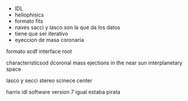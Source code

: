 - IDL
- heliophisics
- formato fits
- naves sacci y lasco son la que da los datos
- tiene que ser iterativo
- eyeccion de masa coronaria

formato xcdf
interface root

characteristicsod dcoronal mass ejections in the near sun interplanetary space

lasco y secci
stereo scinece center

harris idl software
version 7 igual estaba pirata